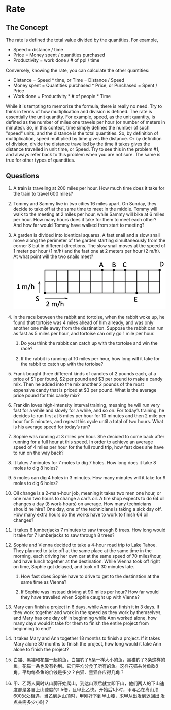 # Rate

## The Concept
The rate is defined the total value divided by the quantities. For example,
*	Speed = distance / time
*	Price = Money spent / quantities purchased
*	Productivity = work done / # of ppl / time

Conversely, knowing the rate, you can calculate the other quantities:
*	Distance = Speed * time, or Time = Distance / Speed
*	Money spent = Quantities purchased * Price, or Purchased = Spent / Price
*	Work done = Productivity * # of people * Time

While it is tempting to memorize the formula, there is really no need. Try to think in terms of how multiplication and division is defined. The rate is essentially the unit quantity. For example, speed, as the unit quantity, is defined as the number of miles one travels per hour (or number of meters in minutes). So, in this context, time simply defines the number of such "speed" units, and the distance is the total quantities. So, by definition of multiplication, speed multiplied by time gives the distance. Or by definition of division, divide the distance travelled by the time it takes gives the distance travelled in unit time, or Speed. Try to see this in the problem #1, and always refer back to this problem when you are not sure. The same is true for other types of quantities. 

## Questions

1. A train is traveling at 200 miles per hour. How much time does it take for the train to travel 600 miles? 

2. Tommy and Sammy live in two cities 16 miles apart. On Sunday, they decide to take off at the same time to meet in the middle. Tommy will walk to the meeting at 2 miles per hour, while Sammy will bike at 6 miles per hour. How many hours does it take for them to meet each other? And how far would Tommy have walked from start to meeting?

3.	A garden is divided into identical squares. A fast snail and a slow snail move along the perimeter of the garden starting simultaneously from the corner S but in different directions. The slow snail moves at the speed of 1 meter per hour (1 m/h) and the fast one at 2 meters per hour (2 m/h). At what point will the two snails meet? 
![Illustration of problem #3](rate_prob3.png)


4.	In the race between the rabbit and tortoise, when the rabbit woke up, he found that tortoise was 4 miles ahead of him already, and was only another one mile away from the destination. Suppose the rabbit can run as fast as 5 miles per hour, and tortoise can only go 1 mile per hour. 

    1. Do you think the rabbit can catch up with the tortoise and win the race? 

    2. If the rabbit is running at 10 miles per hour, how long will it take for the rabbit to catch up with the tortoise?

5.	Frank bought three different kinds of candies of 2 pounds each, at a price of $1 per found, $2 per pound and $3 per pound to make a candy mix. Then he added into the mix another 2 pounds of the most expensive candy that is priced at $3 per pound. What is the average price pound for this candy mix?

6.	Franklin loves high-intensity interval training, meaning he will run very fast for a while and slowly for a while, and so on. For today’s training, he decides to run first at 5 miles per hour for 10 minutes and then 2 mile per hour for 5 minutes, and repeat this cycle until a total of two hours. What is his average speed for today’s run?

7.	Sophie was running at 3 miles per hour. She decided to come back after running for a full hour at this speed. In order to achieve an average speed of 4 miles per hour for the full round trip, how fast does she have to run on the way back? 

8.	It takes 7 minutes for 7 moles to dig 7 holes. How long does it take 8 moles to dig 8 holes?

9.	5 moles can dig 4 holes in 3 minutes. How many minutes will it take for 9 moles to dig 6 holes?

10.	Oil change is a 2-man-hour job, meaning it takes two men one hour, or one man two hours to change a car’s oil. A tire shop expects to do 64 oil changes a day (8 work-hours) on average. How many technicians should he hire? One day, one of the technicians is taking a sick day off. How many extra hours do the works have to work to finish 64 oil changes? 

11.	It takes 6 lumberjacks 7 minutes to saw through 8 trees. How long would it take for 7 lumberjacks to saw through 8 trees?

12.	Sophie and Vienna decided to take a 4-hour road trip to Lake Tahoe. They planned to take off at the same place at the same time in the morning, each driving her own car at the same speed of 70 miles/hour, and have lunch together at the destination. While Vienna took off right on time, Sophie got delayed, and took off 30 minutes late. 

    1.	How fast does Sophie have to drive to get to the destination at the same time as Vienna?

    2.	If Sophie was instead driving at 90 miles per hour? How far would they have travelled when Sophie caught up with Vienna?

13.	Mary can finish a project in 6 days, while Ann can finish it in 3 days. If they work together and work in the speed as they work by themselves, and Mary has one day off in beginning while Ann worked alone, how many days would it take for them to finish the entire project from beginning to end?

14.	It takes Mary and Ann together 18 months to finish a project. If it takes Mary alone 30 months to finish the project, how long would it take Ann alone to finish the project?

15.	白猫、黑猫和花猫一起钓鱼，白猫钓了5条一样大小的鱼，黑猫钓了3条这样的鱼，花猫一条也没有钓到。它们平均分食了所有的鱼。这样花猫共付鱼款8角。平均每条鱼的价钱是多少？白猫、黑猫各应得几角？

16.	甲、乙两人同时从山脚开始爬山，到达山顶后就立即下山，他们两人的下山速度都是各自上山速度的1.5倍，且甲比乙快。开始后1小时，甲与乙在离山顶600米处相遇，当乙到达山顶时，甲刚好下到半山腰，求甲从出发到返回出
发点共需多少小时？

